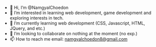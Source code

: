 - 👋 Hi, I’m @NamgyalChoedon
- 👀 I’m interested in learning web development, game development and exploring interests in tech.
- 🌱 I’m currently learning web development (CSS, Javascript, HTML, JQuery, and etc.)
- 💞️ I’m looking to collaborate on nothing at the moment (no exp.)
- 📫 How to reach me email: namgyalchoedon8@gmail.com

<!---
NamgyalChoedon/NamgyalChoedon is a ✨ special ✨ repository because its `README.md` (this file) appears on your GitHub profile.
You can click the Preview link to take a look at your changes.
--->
